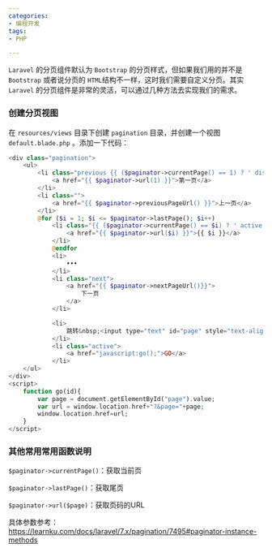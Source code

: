 ```yaml
---
categories: 
- 编程开发
tags:
- PHP

---
```


`Laravel` 的分页组件默认为 `Bootstrap` 的分页样式，但如果我们用的并不是 `Bootstrap` 或者说分页的 `HTML`结构不一样，这时我们需要自定义分页。其实 `Laravel` 的分页组件是非常的灵活，可以通过几种方法去实现我们的需求。

<!--more-->

### 创建分页视图

在 `resources/views` 目录下创建 `pagination` 目录，并创建一个视图`default.blade.php` 。添加一下代码：

```php
<div class="pagination">
    <ul>
        <li class="previous {{ ($paginator->currentPage() == 1) ? ' disabled' : '' }}">
            <a href="{{ $paginator->url(1) }}">第一页</a>
        </li>
        <li class="">
            <a href="{{ $paginator->previousPageUrl() }}">上一页</a>
        </li>
        @for ($i = 1; $i <= $paginator->lastPage(); $i++)
            <li class="{{ ($paginator->currentPage() == $i) ? ' active' : '' }}">
                <a href="{{ $paginator->url($i) }}">{{ $i }}</a>
            </li>
            @endfor
            <li>
                •••
            </li>
            <li class="next">
                <a href="{{ $paginator->nextPageUrl()}}">
                    下一页
                </a>
            </li>

            <li>
                跳转&nbsp;<input type="text" id="page" style="text-align: center;">&nbsp;页
            </li>
            <li class="active">
                <a href="javascript:go();">GO</a>
            </li>
    </ul>
</div>
<script>
    function go(id){
        var page = document.getElementById("page").value;
        var url = window.location.href+"?&page="+page;
        window.location.href=url;
    }
</script>
```

### 其他常用常用函数说明

`$paginator->currentPage()`：获取当前页

`$paginator->lastPage()`：获取尾页

`$paginator->url($page)`：获取页码的URL

具体参数参考：https://learnku.com/docs/laravel/7.x/pagination/7495#paginator-instance-methods